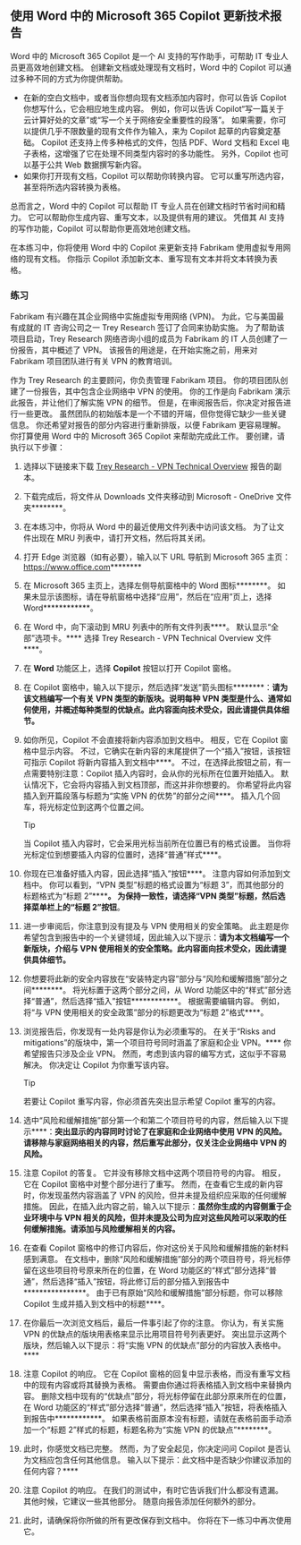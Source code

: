 
使用 Word 中的 Microsoft 365 Copilot 更新技术报告
---
Word 中的 Microsoft 365 Copilot 是一个 AI 支持的写作助手，可帮助 IT 专业人员更高效地创建文档。 创建新文档或处理现有文档时，Word 中的 Copilot 可以通过多种不同的方式为你提供帮助。

- 在新的空白文档中，或者当你想向现有文档添加内容时，你可以告诉 Copilot 你想写什么，它会相应地生成内容。 例如，你可以告诉 Copilot“写一篇关于云计算好处的文章”或“写一个关于网络安全重要性的段落”。 如果需要，你可以提供几乎不限数量的现有文件作为输入，来为 Copilot 起草的内容奠定基础。 Copilot 还支持上传多种格式的文件，包括 PDF、Word 文档和 Excel 电子表格，这增强了它在处理不同类型内容时的多功能性。 另外，Copilot 也可以基于公共 Web 数据撰写新内容。
- 如果你打开现有文档，Copilot 可以帮助你转换内容。 它可以重写所选内容，甚至将所选内容转换为表格。

总而言之，Word 中的 Copilot 可以帮助 IT 专业人员在创建文档时节省时间和精力。 它可以帮助你生成内容、重写文本，以及提供有用的建议。 凭借其 AI 支持的写作功能，Copilot 可以帮助你更高效地创建文档。

在本练习中，你将使用 Word 中的 Copilot 来更新支持 Fabrikam 使用虚拟专用网络的现有文档。 你指示 Copilot 添加新文本、重写现有文本并将文本转换为表格。

### 练习

Fabrikam 有兴趣在其企业网络中实施虚拟专用网络 (VPN)。 为此，它与美国最有成就的 IT 咨询公司之一 Trey Research 签订了合同来协助实施。 为了帮助该项目启动，Trey Research 网络咨询小组的成员为 Fabrikam 的 IT 人员创建了一份报告，其中概述了 VPN。 该报告的用途是，在开始实施之前，用来对 Fabrikam 项目团队进行有关 VPN 的教育培训。

作为 Trey Research 的主要顾问，你负责管理 Fabrikam 项目。 你的项目团队创建了一份报告，其中包含企业网络中 VPN 的使用。 你的工作是向 Fabrikam 演示此报告，并让他们了解实施 VPN 的细节。 但是，在审阅报告后，你决定对报告进行一些更改。 虽然团队的初始版本是一个不错的开端，但你觉得它缺少一些关键信息。 你还希望对报告的部分内容进行重新排版，以便 Fabrikam 更容易理解。 你打算使用 Word 中的 Microsoft 365 Copilot 来帮助完成此工作。 要创建，请执行以下步骤：

1. 选择以下链接来下载 [Trey Research - VPN Technical Overview](https://go.microsoft.com/fwlink/?linkid=2269129) 报告的副本。
1. 下载完成后，将文件从 Downloads 文件夹移动到 Microsoft - OneDrive 文件夹********。
1. 在本练习中，你将从 Word 中的最近使用文件列表中访问该文档。 为了让文件出现在 MRU 列表中，请打开文档，然后将其关闭。 
1. 打开 Edge 浏览器（如有必要），输入以下 URL 导航到 Microsoft 365 主页：https://www.office.com********  
1. 在 Microsoft 365 主页上，选择左侧导航窗格中的 Word 图标********。 如果未显示该图标，请在导航窗格中选择“应用”，然后在“应用”页上，选择 Word************。
1. 在 Word 中，向下滚动到 MRU 列表中的所有文件列表****。 默认显示“全部”选项卡。**** 选择 Trey Research - VPN Technical Overview 文件****。
1. 在 **Word** 功能区上，选择 **Copilot** 按钮以打开 Copilot 窗格。
1. 在 Copilot 窗格中，输入以下提示，然后选择“发送”箭头图标********：**请为该文档编写一个有关 VPN 类型的新版块。说明每种 VPN 类型是什么、通常如何使用，并概述每种类型的优缺点。此内容面向技术受众，因此请提供具体细节。**
1. 如你所见，Copilot 不会直接将新内容添加到文档中。 相反，它在 Copilot 窗格中显示内容。 不过，它确实在新内容的末尾提供了一个“插入”按钮，该按钮可指示 Copilot 将新内容插入到文档中****。 不过，在选择此按钮之前，有一点需要特别注意：Copilot 插入内容时，会从你的光标所在位置开始插入。 默认情况下，它会将内容插入到文档顶部，而这并非你想要的。 你希望将此内容插入到开篇段落与标题为“实施 VPN 的优势”的部分之间****。 插入几个回车，将光标定位到这两个位置之间。 

    > [!TIP]
    > 当 Copilot 插入内容时，它会采用光标当前所在位置已有的格式设置。 当你将光标定位到想要插入内容的位置时，选择“普通”样式****。  

1. 你现在已准备好插入内容，因此选择“插入”按钮****。 注意内容如何添加到文档中。 你可以看到，“VPN 类型”标题的格式设置为“标题 3”，而其他部分的标题格式为“标题 2”************。 为保持一致性，请选择“VPN 类型”标题，然后选择菜单栏上的“标题 2”按钮********。 
1. 进一步审阅后，你注意到没有提及与 VPN 使用相关的安全策略。 此主题是你希望包含到报告中的一个关键领域，因此输入以下提示：**请为本文档编写一个新版块，介绍与 VPN 使用相关的安全策略。此内容面向技术受众，因此请提供具体细节。**
1. 你想要将此新的安全内容放在“安装特定内容”部分与“风险和缓解措施”部分之间********。 将光标置于这两个部分之间，从 Word 功能区中的“样式”部分选择“普通”，然后选择“插入”按钮************。 根据需要编辑内容。 例如，将“与 VPN 使用相关的安全政策”部分的标题更改为“标题 2”格式****。
1. 浏览报告后，你发现有一处内容是你认为必须重写的。 在关于“Risks and mitigations”的版块中，第一个项目符号同时涵盖了家庭和企业 VPN。**** 你希望报告只涉及企业 VPN。 然而，考虑到该内容的编写方式，这似乎不容易解决。 你决定让 Copilot 为你重写该内容。

    > [!TIP]
    >  若要让 Copilot 重写内容，你必须首先突出显示希望 Copilot 重写的内容。

1. 选中“风险和缓解措施”部分第一个和第二个项目符号的内容，然后输入以下提示****：**突出显示的内容同时讨论了在家庭和企业网络中使用 VPN 的风险。请移除与家庭网络相关的内容，然后重写此部分，仅关注企业网络中 VPN 的风险。**
1. 注意 Copilot 的答复。 它并没有移除文档中这两个项目符号的内容。 相反，它在 Copilot 窗格中对整个部分进行了重写。 然而，在查看它生成的新内容时，你发现虽然内容涵盖了 VPN 的风险，但并未提及组织应采取的任何缓解措施。 因此，在插入此内容之前，输入以下提示：**虽然你生成的内容侧重于企业环境中与 VPN 相关的风险，但并未提及公司为应对这些风险可以采取的任何缓解措施。请添加与风险缓解相关的内容。** 
1. 在查看 Copilot 窗格中的修订内容后，你对这份关于风险和缓解措施的新材料感到满意。 在文档中，删除“风险和缓解措施”部分的两个项目符号，将光标停留在这些项目符号原来所在的位置，在 Word 功能区的“样式”部分选择“普通”，然后选择“插入”按钮，将此修订后的部分插入到报告中****************。 由于已有原始“风险和缓解措施”部分标题，你可以移除 Copilot 生成并插入到文档中的标题****。 
1. 在你最后一次浏览文档后，最后一件事引起了你的注意。 你认为，有关实施 VPN 的优缺点的版块用表格来显示比用项目符号列表更好。 突出显示这两个版块，然后输入以下提示：将“实施 VPN 的优缺点”部分的内容放入表格中。****
1. 注意 Copilot 的响应。 它在 Copilot 窗格的回复中显示表格，而没有重写文档中的现有内容或将其替换为表格。 需要由你通过将表格插入到文档中来替换内容。 删除文档中现有的“优缺点”部分，将光标停留在此部分原来所在的位置，在 Word 功能区的“样式”部分选择“普通”，然后选择“插入”按钮，将表格插入到报告中************。 如果表格前面原本没有标题，请就在表格前面手动添加一个“标题 2”样式的标题，标题名称为“实施 VPN 的优缺点”********。 
1. 此时，你感觉文档已完整。 然而，为了安全起见，你决定问问 Copilot 是否认为文档应包含任何其他信息。 输入以下提示：此文档中是否缺少你建议添加的任何内容？****
1. 注意 Copilot 的响应。 在我们的测试中，有时它告诉我们什么都没有遗漏。 其他时候，它建议一些其他部分。 随意向报告添加任何额外的部分。 
1. 此时，请确保将你所做的所有更改保存到文档中。 你将在下一练习中再次使用它。
